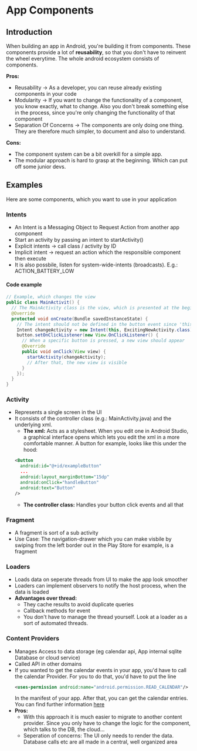 # App Components
## Introduction
When building an app in Android, you're building it from components.
These components provide a lot of __reusability__, so that you don't have to reinvent the wheel everytime.
The whole android ecosystem consists of components.

__Pros:__
- Reusability -> As a developer, you can reuse already existing components in your code
- Modularity  -> If you want to change the functionality of a component, you know exactly, what to change.
Also you don't break something else in the process, since you're only changing the functionality of that component
- Separation Of Concerns -> The components are only doing one thing.
They are therefore much simpler, to document and also to understand.

__Cons:__
- The component system can be a bit overkill for a simple app.
- The modular approach is hard to grasp at the beginning. Which can put off some junior devs.

## Examples
Here are some components, which you want to use in your application

### Intents
- An Intent is a Messaging Object to Request Action from another app component
- Start an activity by passing an intent to startActivity()
- Explicit intents -> call class / activity by ID
- Implicit intent -> request an action which the responsible component then execute
- It is also possbile, listen for system-wide-intents (broadcasts). E.g.: ACTION_BATTERY_LOW

#### Code example
```java
// Example, which changes the view
public class MainActivit() {
  // The MainActivity class is the view, which is presented at the beginning of the program
  @Override
  protected void onCreate(Bundle savedInstanceState) {
    // The intent should not be defined in the button event since 'this' as the first param does not work then
    Intent changeActivity = new Intent(this, ExcitingNewActivity.class);
    button.setOnClickListener(new View.OnClickListener() {
      // When a specific button is pressed, a new view should appear
      @Override
      public void onClick(View view) {
        startActivity(changeActivity);
        // After that, the new view is visible
      }
    });
  }
}
```

### Activity
- Represents a single screen in the UI
- It consists of the controller class (e.g.: MainActivity.java) and the underlying xml.
  - __The xml:__ Acts as a stylesheet. When you edit one in Android Studio, a graphical interface opens
  which lets you edit the xml in a more comfortable manner. A button for example, looks like
  this under the hood:
  ```xml
  <Button
    android:id="@+id/exampleButton"
    ...
    android:layout_marginBottom="15dp"
    android:onClick="handleButton"
    android:text="Button"
  />
  ```
  - __The controller class:__ Handles your button click events and all that

### Fragment
- A fragment is sort of a sub activity
- Use Case: The navigation-drawer which you can make visbile by swiping from the left border
  out in the Play Store for example, is a fragment

### Loaders
- Loads data on seperate threads from UI to make the app look smoother
- Loaders can implement observers to notify the host process, when the data is loaded
- __Advantages over thread:__
  - They cache results to avoid duplicate queries
  - Callback methods for event
  - You don't have to manage the thread yourself. Look at a loader as a sort of automated
    threads.


### Content Providers
- Manages Access to data storage (eg calendar api, App internal sqlite Database or cloud service)
- Called API in other domains
- If you wanted to get the calendar events in your app, you'd have to call the calendar Provider.
  For you to do that, you'd have to put the line
  ```xml
  <uses-permission android:name="android.permission.READ_CALENDAR"/>
  ```
  In the manifest of your app. After that, you can get the calendar entries.
  You can find further information [here](https://developer.android.com/guide/topics/providers/calendar-provider.html)
- __Pros:__
  - With this approach it is much easier to migrate to another content provider. Since you
    only have to change the logic for the component, which talks to the DB, the cloud...
  - Seperation of concerns: The UI only needs to render the data. Database calls etc are all
    made in a central, well organized area


